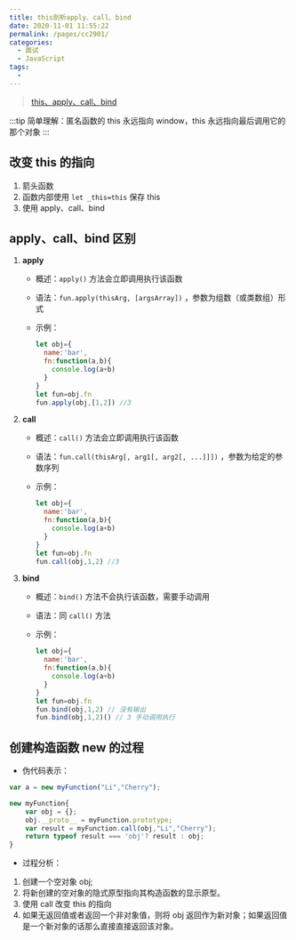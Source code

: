 ```yaml
---
title: this剖析apply、call、bind
date: 2020-11-01 11:55:22
permalink: /pages/cc2901/
categories: 
  - 面试
  - JavaScript
tags: 
  - 
---
```


> [this、apply、call、bind](https://juejin.im/post/6844903496253177863)

:::tip
简单理解：匿名函数的 this 永远指向 window，this 永远指向最后调用它的那个对象
:::

## 改变 this 的指向

1. 箭头函数
2. 函数内部使用 `let _this=this` 保存 this
3. 使用 apply、call、bind

## apply、call、bind 区别

1. **apply**
   - 概述：`apply()` 方法会立即调用执行该函数
   - 语法：`fun.apply(thisArg, [argsArray])` ，参数为组数（或类数组）形式
   - 示例：

      ```js
      let obj={
        name:'bar',
        fn:function(a,b){
          console.log(a+b)
        }
      }
      let fun=obj.fn
      fun.apply(obj,[1,2]) //3
      ```

2. **call**
   - 概述：`call()` 方法会立即调用执行该函数
   - 语法：`fun.call(thisArg[, arg1[, arg2[, ...]]])` ，参数为给定的参数序列
   - 示例：

      ```js
      let obj={
        name:'bar',
        fn:function(a,b){
          console.log(a+b)
        }
      }
      let fun=obj.fn
      fun.call(obj,1,2) //3
      ```

3. **bind**
   - 概述：`bind()` 方法不会执行该函数，需要手动调用
   - 语法：同 `call()` 方法
   - 示例：

      ```js
      let obj={
        name:'bar',
        fn:function(a,b){
          console.log(a+b)
        }
      }
      let fun=obj.fn
      fun.bind(obj,1,2) // 没有输出
      fun.bind(obj,1,2)() // 3 手动调用执行
      ```

## 创建构造函数 new 的过程

- 伪代码表示：

```js
var a = new myFunction("Li","Cherry");

new myFunction{
    var obj = {};
    obj.__proto__ = myFunction.prototype;
    var result = myFunction.call(obj,"Li","Cherry");
    return typeof result === 'obj'? result : obj;
}
```

- 过程分析：

1. 创建一个空对象 obj;
2. 将新创建的空对象的隐式原型指向其构造函数的显示原型。
3. 使用 call 改变 this 的指向
4. 如果无返回值或者返回一个非对象值，则将 obj 返回作为新对象；如果返回值是一个新对象的话那么直接直接返回该对象。
